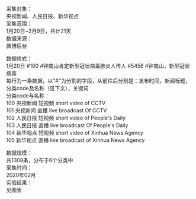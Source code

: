   采集对象：  
  央视新闻、人民日报、新华视点  
  采集范围：  
  1月20日~2月9日，共计21天  
  数据来源：  
  微博后台  
  
  数据格式：  
    1月20日 #100 #钟南山肯定新型冠状病毒肺炎人传人 #5456 #钟南山，新型冠状病毒  
  每行为一条数据，以"#"为分割的字段，从前往后分别是：发布时间，新闻标题，分类code及名称（见下文），关键词  
  分类code与名称：  
    100 央视新闻 短视频 short video of CCTV  
    101 央视新闻 直播 live broadcast Of CCTV  
    102 人民日报 短视频 short video of People's Daily  
    103 人民日报 直播 live broadcast Of People's Daily  
    104 新华视点 短视频 short video of Xinhua News Agency  
    105 新华视点 直播 live broadcast of Xinhua News Agency  
  
  数据规模：  
  共1308条，分布于6个分类中  
  采集时间：  
  2020年02月  
  实验结果：  
  见图表  
